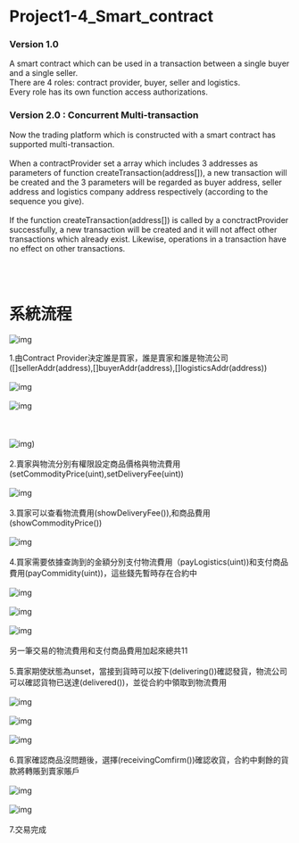 # Project1-4_Smart_contract #
### Version 1.0 ###
  A smart contract which can be used in a transaction between a single buyer and a single seller.<br/>
There are 4 roles: contract provider, buyer, seller and logistics.<br/>
Every role has its own function access authorizations. <br/>
### Version 2.0 : Concurrent Multi-transaction ###
  Now the trading platform which is constructed with a smart contract has supported multi-transaction.<br/><br/>
When a contractProvider set a array which includes 3 addresses as parameters of function createTransaction(address[]), a new transaction will be created and the 3 parameters will be regarded as buyer address, seller address and logistics company address respectively (according to the sequence you give).<br/><br/>
If the function createTransaction(address[]) is called by a conctractProvider successfully, a new transaction will be created and it will not affect other transactions which already exist. Likewise, operations in a transaction have no effect on other transactions.

<br>
<br>

# 系統流程 #

![img](https://github.com/cislab-yzu/Project1-4_Smart_contract/blob/master/SmartContractDemo/1-4-1.png)

1.由Contract Provider決定誰是買家，誰是賣家和誰是物流公司([]sellerAddr(address),[]buyerAddr(address),[]logisticsAddr(address))<br/><br/>
![img](https://github.com/cislab-yzu/Project1-4_Smart_contract/blob/master/SmartContractDemo/1.png)<br/><br/>
![img](https://github.com/cislab-yzu/Project1-4_Smart_contract/blob/master/SmartContractDemo/2.png)<br/><br/><br/><br/>
![img](https://github.com/cislab-yzu/Project1-4_Smart_contract/blob/master/SmartContractDemo/3.png))<br/><br/>
2.賣家與物流分別有權限設定商品價格與物流費用(setCommodityPrice(uint),setDeliveryFee(uint))<br/><br/>
![img](https://github.com/cislab-yzu/Project1-4_Smart_contract/blob/master/SmartContractDemo/4.png)<br/><br/>
3.買家可以查看物流費用(showDeliveryFee()),和商品費用(showCommodityPrice())<br/><br/>
![img](https://github.com/cislab-yzu/Project1-4_Smart_contract/blob/master/SmartContractDemo/5.png)<br/><br/>
4.買家需要依據查詢到的金額分別支付物流費用（payLogistics(uint))和支付商品費用(payCommidity(uint))，這些錢先暫時存在合約中<br/><br/>
![img](https://github.com/cislab-yzu/Project1-4_Smart_contract/blob/master/SmartContractDemo/7.png)<br/><br/>
![img](https://github.com/cislab-yzu/Project1-4_Smart_contract/blob/master/SmartContractDemo/8.png)<br/><br/>
![img](https://github.com/cislab-yzu/Project1-4_Smart_contract/blob/master/SmartContractDemo/9.png)<br/><br/>
                                         另一筆交易的物流費用和支付商品費用加起來總共11<br/><br/>
5.賣家期使狀態為unset，當接到貨時可以按下(delivering())確認發貨，物流公司可以確認貨物已送達(delivered())，並從合約中領取到物流費用<br/><br/>
![img](https://github.com/cislab-yzu/Project1-4_Smart_contract/blob/master/SmartContractDemo/0.png)<br/><br/>
![img](https://github.com/cislab-yzu/Project1-4_Smart_contract/blob/master/SmartContractDemo/10.png)<br/><br/>
![img](https://github.com/cislab-yzu/Project1-4_Smart_contract/blob/master/SmartContractDemo/11.png)<br/><br/>
6.買家確認商品沒問題後，選擇(receivingComfirm())確認收貨，合約中剩餘的貨款將轉賬到賣家賬戶<br/><br/>
![img](https://github.com/cislab-yzu/Project1-4_Smart_contract/blob/master/SmartContractDemo/12.png)<br/><br/>
![img](https://github.com/cislab-yzu/Project1-4_Smart_contract/blob/master/SmartContractDemo/13.png)<br/><br/>
7.交易完成


